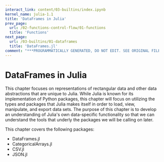 ```yaml
---
interact_link: content/03-builtins/index.ipynb
kernel_name: julia-1.1
title: 'DataFrames in Julia'
prev_page:
  url: /02-functions-control-flow/01-functions
  title: 'Functions'
next_page:
  url: /03-builtins/01-dataframes
  title: 'DataFrames.jl'
comment: "***PROGRAMMATICALLY GENERATED, DO NOT EDIT. SEE ORIGINAL FILES IN /content***"
---
```


# DataFrames in Julia

This chapter focuses on representations of rectangular data and other data abstractions that are unique to Julia. While Julia is known for its implementation of Python packages, this chapter will focus on utilizing the types and packages that Julia makes itself in order to load, view, manipulate, and export data sets. The purpose of this chapter is to develop an understanding of Julia's own data-specific functionality so that we can understand the tools that underly the packages we will be calling on later. 

This chapter covers the following packages:

* DataFrames.jl
* CategoricalArrays.jl
* CSV.jl
* JSON.jl
